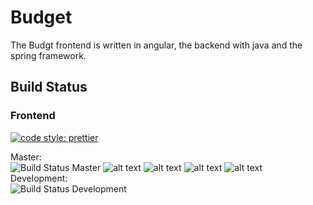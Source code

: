 # Budget

The Budgt frontend is written in angular, the backend with java and the spring framework.

## Build Status

### Frontend

[![code style: prettier](https://img.shields.io/badge/code_style-prettier-ff69b4.svg?style=flat-square)](https://github.com/prettier/prettier)

Master:  
![Build Status Master](https://jenkins.pahofmann.com/buildStatus/icon?job=budget/master) ![alt text](https://sonarcloud.io/api/project_badges/measure?project=budgt-frontend&metric=alert_status "quality gate") ![alt text](https://sonarcloud.io/api/project_badges/measure?project=budgt-frontend&metric=coverage "coverage") ![alt text](https://sonarcloud.io/api/project_badges/measure?project=budgt-frontend&metric=code_smells "code smells") ![alt text](https://sonarcloud.io/api/project_badges/measure?project=budgt-frontend&metric=security_rating "security")  
Development:  
![Build Status Development](https://jenkins.pahofmann.com/buildStatus/icon?job=budget/development)

